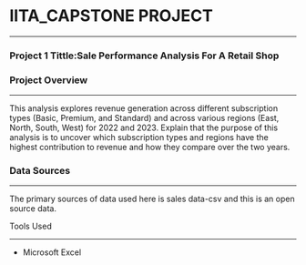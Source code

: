 # lITA_CAPSTONE PROJECT
___

### Project 1 Tittle:Sale Performance Analysis For A Retail Shop

### Project Overview
___

This analysis explores revenue generation across different subscription types
(Basic, Premium, and Standard) and across various regions (East, North, South, West) for 2022 and 2023. Explain that the purpose of
this analysis is to uncover which subscription types and regions have the highest contribution to revenue and how they compare over the two years.

### Data Sources

___
The primary sources of data used here is sales data-csv and this is an open source data.

Tools Used
___

- Microsoft Excel
